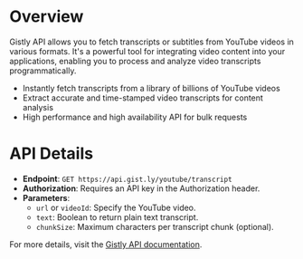 # Overview

Gistly API allows you to fetch transcripts or subtitles from YouTube videos in various formats. It's a powerful tool for integrating video content into your applications, enabling you to process and analyze video transcripts programmatically.

- Instantly fetch transcripts from a library of billions of YouTube videos
- Extract accurate and time-stamped video transcripts for content analysis
- High performance and high availability API for bulk requests

# API Details

- **Endpoint**: `GET https://api.gist.ly/youtube/transcript`
- **Authorization**: Requires an API key in the Authorization header.
- **Parameters**:
  - `url` or `videoId`: Specify the YouTube video.
  - `text`: Boolean to return plain text transcript.
  - `chunkSize`: Maximum characters per transcript chunk (optional).

For more details, visit the [Gistly API documentation](https://gist.ly/youtube-transcript-api#doc).
